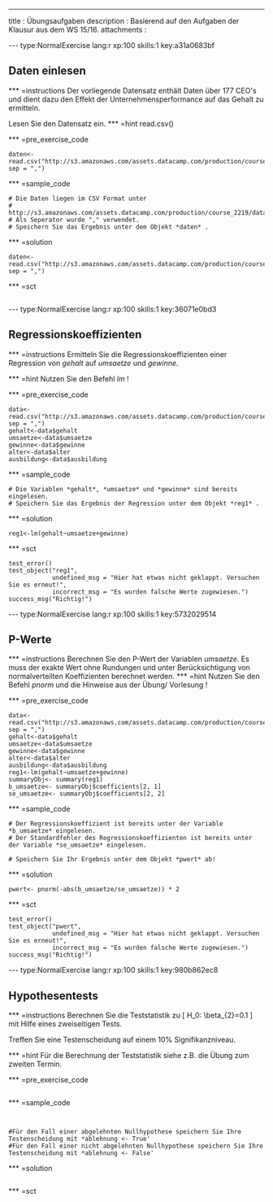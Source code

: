 ---
title       : Übungsaufgaben 
description : Basierend auf den Aufgaben der Klausur aus dem WS 15/16.
attachments :
 



--- type:NormalExercise lang:r xp:100 skills:1 key:a31a0683bf
## Daten einlesen


*** =instructions
Der vorliegende Datensatz enthält Daten über 177 CEO's und dient dazu den Effekt der Unternehmensperformance auf das Gehalt zu ermitteln. 

Lesen Sie den Datensatz ein.
*** =hint
read.csv()

*** =pre_exercise_code
```{r}
daten<-read.csv("http://s3.amazonaws.com/assets.datacamp.com/production/course_2219/datasets/ceosa.csv", sep = ",")
```

*** =sample_code
```{r}
# Die Daten liegen im CSV Format unter
# http://s3.amazonaws.com/assets.datacamp.com/production/course_2219/datasets/ceosa.csv
# Als Seperator wurde "," verwendet.
# Speichern Sie das Ergebnis unter dem Objekt *daten* .
```

*** =solution
```{r}
daten<-read.csv("http://s3.amazonaws.com/assets.datacamp.com/production/course_2219/datasets/ceosa.csv", sep = ",")
```

*** =sct
```{r}

```

--- type:NormalExercise lang:r xp:100 skills:1 key:36071e0bd3
## Regressionskoeffizienten

*** =instructions
Ermitteln Sie die Regressionskoeffizienten einer Regression von *gehalt* auf *umsaetze* und *gewinne*. 

*** =hint
Nutzen Sie den Befehl *lm* !

*** =pre_exercise_code
```{r}
data<-read.csv("http://s3.amazonaws.com/assets.datacamp.com/production/course_2219/datasets/ceosa.csv", sep = ",")
gehalt<-data$gehalt
umsaetze<-data$umsaetze
gewinne<-data$gewinne
alter<-data$alter
ausbildung<-data$ausbildung
```

*** =sample_code
```{r}
# Die Variablen *gehalt*, *umsaetze* und *gewinne* sind bereits eingelesen.
# Speichern Sie das Ergebnis der Regression unter dem Objekt *reg1* .
```

*** =solution
```{r}
reg1<-lm(gehalt~umsaetze+gewinne)
```

*** =sct
```{r}
test_error()
test_object("reg1",
            undefined_msg = "Hier hat etwas nicht geklappt. Versuchen Sie es erneut!",
            incorrect_msg = "Es wurden falsche Werte zugewiesen.")
success_msg("Richtig!")
```




--- type:NormalExercise lang:r xp:100 skills:1 key:5732029514
## P-Werte

*** =instructions
Berechnen Sie den P-Wert der Variablen *umsaetze*. Es muss der exakte Wert ohne Rundungen und unter Berücksichtigung von normalverteilten Koeffizienten berechnet werden.
*** =hint
Nutzen Sie den Befehl *pnorm* und die Hinweise aus der Übung/ Vorlesung !

*** =pre_exercise_code
```{r}
data<-read.csv("http://s3.amazonaws.com/assets.datacamp.com/production/course_2219/datasets/ceosa.csv", sep = ",")
gehalt<-data$gehalt
umsaetze<-data$umsaetze
gewinne<-data$gewinne
alter<-data$alter
ausbildung<-data$ausbildung
reg1<-lm(gehalt~umsaetze+gewinne)
summaryObj<- summary(reg1)
b_umsaetze<- summaryObj$coefficients[2, 1]
se_umsaetze<- summaryObj$coefficients[2, 2]
```

*** =sample_code
```{r}
# Der Regressionskoeffizient ist bereits unter der Variable *b_umsaetze* eingelesen.
# Der Standardfehler des Regressionskoeffizienten ist bereits unter der Variable *se_umsaetze* eingelesen.

# Speichern Sie Ihr Ergebnis unter dem Objekt *pwert* ab!
```

*** =solution
```{r}
pwert<- pnorm(-abs(b_umsaetze/se_umsaetze)) * 2 
```

*** =sct
```{r}
test_error()
test_object("pwert",
            undefined_msg = "Hier hat etwas nicht geklappt. Versuchen Sie es erneut!",
            incorrect_msg = "Es wurden falsche Werte zugewiesen.")
success_msg("Richtig!")
```








--- type:NormalExercise lang:r xp:100 skills:1 key:980b862ec8
## Hypothesentests


*** =instructions
Berechnen Sie die Teststatistik zu \[ H_0: \beta_{2}=0.1 \] mit Hilfe eines zweiseitigen Tests. 

Treffen Sie eine Testenscheidung auf einem 10% Signifikanzniveau.

*** =hint
Für die Berechnung der Teststatistik siehe z.B. die Übung zum zweiten Termin.

*** =pre_exercise_code
```{r}

```

*** =sample_code
```{r}


#Für den Fall einer abgelehnten Nullhypothese speichern Sie Ihre Testenscheidung mit *ablehnung <- True'
#Für den Fall einer nicht abgelehnten Nullhypothese speichern Sie Ihre Testenscheidung mit *ablehnung <- False'
```

*** =solution
```{r}

```

*** =sct
```{r}

```
